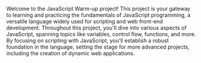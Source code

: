 Welcome to the JavaScript Warm-up project! This project is your gateway to learning and practicing the fundamentals of JavaScript programming, a versatile language widely used for scripting and web front-end development. Throughout this project, you'll dive into various aspects of JavaScript, spanning topics like variables, control flow, functions, and more. By focusing on scripting with JavaScript, you'll establish a robust foundation in the language, setting the stage for more advanced projects, including the creation of dynamic web applications.
